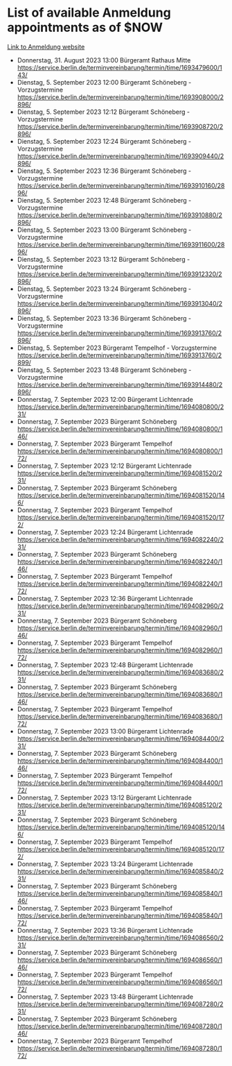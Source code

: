 # List of available Anmeldung appointments as of $NOW
[Link to Anmeldung website](https://service.berlin.de/terminvereinbarung/termin/tag.php?termin=1&anliegen[]=120686&dienstleisterlist=122210,122217,327316,122219,327312,122227,327314,122231,327346,122243,327348,122254,122252,329742,122260,329745,122262,329748,122271,327278,122273,327274,122277,327276,330436,122280,327294,122282,327290,122284,327292,122291,327270,122285,327266,122286,327264,122296,327268,150230,329760,122297,327286,122294,327284,122312,329763,122314,329775,122304,327330,122311,327334,122309,327332,317869,122281,327352,122279,329772,122283,122276,327324,122274,327326,122267,329766,122246,327318,122251,327320,122257,327322,122208,327298,122226,327300&herkunft=http%3A%2F%2Fservice.berlin.de%2Fdienstleistung%2F120686%2F)
- Donnerstag, 31. August 2023 13:00 Bürgeramt Rathaus Mitte https://service.berlin.de/terminvereinbarung/termin/time/1693479600/143/
- Dienstag, 5. September 2023 12:00 Bürgeramt Schöneberg - Vorzugstermine https://service.berlin.de/terminvereinbarung/termin/time/1693908000/2896/
- Dienstag, 5. September 2023 12:12 Bürgeramt Schöneberg - Vorzugstermine https://service.berlin.de/terminvereinbarung/termin/time/1693908720/2896/
- Dienstag, 5. September 2023 12:24 Bürgeramt Schöneberg - Vorzugstermine https://service.berlin.de/terminvereinbarung/termin/time/1693909440/2896/
- Dienstag, 5. September 2023 12:36 Bürgeramt Schöneberg - Vorzugstermine https://service.berlin.de/terminvereinbarung/termin/time/1693910160/2896/
- Dienstag, 5. September 2023 12:48 Bürgeramt Schöneberg - Vorzugstermine https://service.berlin.de/terminvereinbarung/termin/time/1693910880/2896/
- Dienstag, 5. September 2023 13:00 Bürgeramt Schöneberg - Vorzugstermine https://service.berlin.de/terminvereinbarung/termin/time/1693911600/2896/
- Dienstag, 5. September 2023 13:12 Bürgeramt Schöneberg - Vorzugstermine https://service.berlin.de/terminvereinbarung/termin/time/1693912320/2896/
- Dienstag, 5. September 2023 13:24 Bürgeramt Schöneberg - Vorzugstermine https://service.berlin.de/terminvereinbarung/termin/time/1693913040/2896/
- Dienstag, 5. September 2023 13:36 Bürgeramt Schöneberg - Vorzugstermine https://service.berlin.de/terminvereinbarung/termin/time/1693913760/2896/
- Dienstag, 5. September 2023  Bürgeramt Tempelhof - Vorzugstermine https://service.berlin.de/terminvereinbarung/termin/time/1693913760/2899/
- Dienstag, 5. September 2023 13:48 Bürgeramt Schöneberg - Vorzugstermine https://service.berlin.de/terminvereinbarung/termin/time/1693914480/2896/
- Donnerstag, 7. September 2023 12:00 Bürgeramt Lichtenrade https://service.berlin.de/terminvereinbarung/termin/time/1694080800/231/
- Donnerstag, 7. September 2023  Bürgeramt Schöneberg https://service.berlin.de/terminvereinbarung/termin/time/1694080800/146/
- Donnerstag, 7. September 2023  Bürgeramt Tempelhof https://service.berlin.de/terminvereinbarung/termin/time/1694080800/172/
- Donnerstag, 7. September 2023 12:12 Bürgeramt Lichtenrade https://service.berlin.de/terminvereinbarung/termin/time/1694081520/231/
- Donnerstag, 7. September 2023  Bürgeramt Schöneberg https://service.berlin.de/terminvereinbarung/termin/time/1694081520/146/
- Donnerstag, 7. September 2023  Bürgeramt Tempelhof https://service.berlin.de/terminvereinbarung/termin/time/1694081520/172/
- Donnerstag, 7. September 2023 12:24 Bürgeramt Lichtenrade https://service.berlin.de/terminvereinbarung/termin/time/1694082240/231/
- Donnerstag, 7. September 2023  Bürgeramt Schöneberg https://service.berlin.de/terminvereinbarung/termin/time/1694082240/146/
- Donnerstag, 7. September 2023  Bürgeramt Tempelhof https://service.berlin.de/terminvereinbarung/termin/time/1694082240/172/
- Donnerstag, 7. September 2023 12:36 Bürgeramt Lichtenrade https://service.berlin.de/terminvereinbarung/termin/time/1694082960/231/
- Donnerstag, 7. September 2023  Bürgeramt Schöneberg https://service.berlin.de/terminvereinbarung/termin/time/1694082960/146/
- Donnerstag, 7. September 2023  Bürgeramt Tempelhof https://service.berlin.de/terminvereinbarung/termin/time/1694082960/172/
- Donnerstag, 7. September 2023 12:48 Bürgeramt Lichtenrade https://service.berlin.de/terminvereinbarung/termin/time/1694083680/231/
- Donnerstag, 7. September 2023  Bürgeramt Schöneberg https://service.berlin.de/terminvereinbarung/termin/time/1694083680/146/
- Donnerstag, 7. September 2023  Bürgeramt Tempelhof https://service.berlin.de/terminvereinbarung/termin/time/1694083680/172/
- Donnerstag, 7. September 2023 13:00 Bürgeramt Lichtenrade https://service.berlin.de/terminvereinbarung/termin/time/1694084400/231/
- Donnerstag, 7. September 2023  Bürgeramt Schöneberg https://service.berlin.de/terminvereinbarung/termin/time/1694084400/146/
- Donnerstag, 7. September 2023  Bürgeramt Tempelhof https://service.berlin.de/terminvereinbarung/termin/time/1694084400/172/
- Donnerstag, 7. September 2023 13:12 Bürgeramt Lichtenrade https://service.berlin.de/terminvereinbarung/termin/time/1694085120/231/
- Donnerstag, 7. September 2023  Bürgeramt Schöneberg https://service.berlin.de/terminvereinbarung/termin/time/1694085120/146/
- Donnerstag, 7. September 2023  Bürgeramt Tempelhof https://service.berlin.de/terminvereinbarung/termin/time/1694085120/172/
- Donnerstag, 7. September 2023 13:24 Bürgeramt Lichtenrade https://service.berlin.de/terminvereinbarung/termin/time/1694085840/231/
- Donnerstag, 7. September 2023  Bürgeramt Schöneberg https://service.berlin.de/terminvereinbarung/termin/time/1694085840/146/
- Donnerstag, 7. September 2023  Bürgeramt Tempelhof https://service.berlin.de/terminvereinbarung/termin/time/1694085840/172/
- Donnerstag, 7. September 2023 13:36 Bürgeramt Lichtenrade https://service.berlin.de/terminvereinbarung/termin/time/1694086560/231/
- Donnerstag, 7. September 2023  Bürgeramt Schöneberg https://service.berlin.de/terminvereinbarung/termin/time/1694086560/146/
- Donnerstag, 7. September 2023  Bürgeramt Tempelhof https://service.berlin.de/terminvereinbarung/termin/time/1694086560/172/
- Donnerstag, 7. September 2023 13:48 Bürgeramt Lichtenrade https://service.berlin.de/terminvereinbarung/termin/time/1694087280/231/
- Donnerstag, 7. September 2023  Bürgeramt Schöneberg https://service.berlin.de/terminvereinbarung/termin/time/1694087280/146/
- Donnerstag, 7. September 2023  Bürgeramt Tempelhof https://service.berlin.de/terminvereinbarung/termin/time/1694087280/172/
